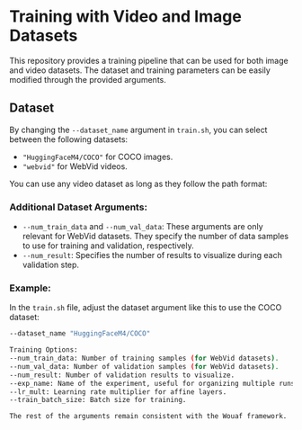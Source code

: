 # Training with Video and Image Datasets

This repository provides a training pipeline that can be used for both image and video datasets. The dataset and training parameters can be easily modified through the provided arguments.

## Dataset

By changing the `--dataset_name` argument in `train.sh`, you can select between the following datasets:
- `"HuggingFaceM4/COCO"` for COCO images.
- `"webvid"` for WebVid videos.

You can use any video dataset as long as they follow the path format:

### Additional Dataset Arguments:
- `--num_train_data` and `--num_val_data`: These arguments are only relevant for WebVid datasets. They specify the number of data samples to use for training and validation, respectively.
- `--num_result`: Specifies the number of results to visualize during each validation step.

### Example:

In the `train.sh` file, adjust the dataset argument like this to use the COCO dataset:
```bash
--dataset_name "HuggingFaceM4/COCO"

Training Options:
--num_train_data: Number of training samples (for WebVid datasets).
--num_val_data: Number of validation samples (for WebVid datasets).
--num_result: Number of validation results to visualize.
--exp_name: Name of the experiment, useful for organizing multiple runs.
--lr_mult: Learning rate multiplier for affine layers.
--train_batch_size: Batch size for training.

The rest of the arguments remain consistent with the Wouaf framework.
